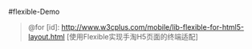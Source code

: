#flexible-Demo

> @for [id]: http://www.w3cplus.com/mobile/lib-flexible-for-html5-layout.html  [使用Flexible实现手淘H5页面的终端适配]